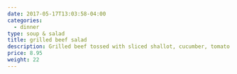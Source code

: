 ```yaml
---
date: 2017-05-17T13:03:58-04:00
categories:
  - dinner
type: soup & salad
title: grilled beef salad
description: Grilled beef tossed with sliced shallot, cucumber, tomato in dried chili & lime dressing.
price: 8.95
weight: 22
---
```

